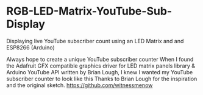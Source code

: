 # RGB-LED-Matrix-YouTube-Sub-Display
Displaying live YouTube subscriber count using an LED Matrix and and ESP8266 (Arduino)

Always hope to create a unique YouTube subscriber counter
When I found the Adafruit GFX compatible graphics driver for LED matrix panels library & Arduino YouTube API written by Brian Lough, I knew I wanted my YouTube subscriber counter to look like this
Thanks to Brian Lough for the inspiration and the original sketch. https://github.com/witnessmenow
